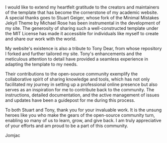 I would like to extend my heartfelt gratitude to the creators and maintainers of the template that has become the cornerstone of my academic website. A special thanks goes to Stuart Geiger, whose fork of the Minimal Mistakes Jekyll Theme by Michael Rose has been instrumental in the development of my site. The generosity of sharing such a well-constructed template under the MIT License has made it accessible for individuals like myself to create and share our work with the world.

My website's existence is also a tribute to Tony Dear, from whose repository I forked and further tailored my site. Tony's enhancements and the meticulous attention to detail have provided a seamless experience in adapting the template to my needs.

Their contributions to the open-source community exemplify the collaborative spirit of sharing knowledge and tools, which has not only facilitated my journey in setting up a professional online presence but also serves as an inspiration for me to contribute back to the community. The instructions, detailed documentation, and the active management of issues and updates have been a guidepost for me during this process.

To both Stuart and Tony, thank you for your invaluable work. It is the unsung heroes like you who make the gears of the open-source community turn, enabling so many of us to learn, grow, and give back. I am truly appreciative of your efforts and am proud to be a part of this community.

Jomjac
